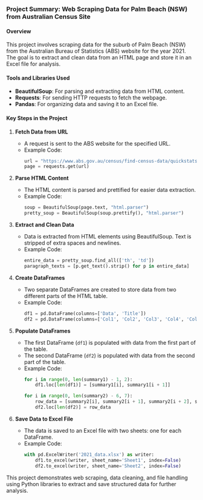 ### Project Summary: Web Scraping Data for Palm Beach (NSW) from Australian Census Site

#### Overview
This project involves scraping data for the suburb of Palm Beach (NSW) from the Australian Bureau of Statistics (ABS) website for the year 2021. The goal is to extract and clean data from an HTML page and store it in an Excel file for analysis.

#### Tools and Libraries Used
- **BeautifulSoup**: For parsing and extracting data from HTML content.
- **Requests**: For sending HTTP requests to fetch the webpage.
- **Pandas**: For organizing data and saving it to an Excel file.

#### Key Steps in the Project

1. **Fetch Data from URL**
   - A request is sent to the ABS website for the specified URL.
   - Example Code:
     ```python
     url = "https://www.abs.gov.au/census/find-census-data/quickstats/2021/SAL13143"
     page = requests.get(url)
     ```

2. **Parse HTML Content**
   - The HTML content is parsed and prettified for easier data extraction.
   - Example Code:
     ```python
     soup = BeautifulSoup(page.text, "html.parser")
     pretty_soup = BeautifulSoup(soup.prettify(), "html.parser")
     ```

3. **Extract and Clean Data**
   - Data is extracted from HTML elements using BeautifulSoup. Text is stripped of extra spaces and newlines.
   - Example Code:
     ```python
     entire_data = pretty_soup.find_all(['th', 'td'])
     paragraph_texts = [p.get_text().strip() for p in entire_data]
     ```

4. **Create DataFrames**
   - Two separate DataFrames are created to store data from two different parts of the HTML table.
   - Example Code:
     ```python
     df1 = pd.DataFrame(columns=['Data', 'Title'])
     df2 = pd.DataFrame(columns=['Col1', 'Col2', 'Col3', 'Col4', 'Col5', 'Col6', 'Col7'])
     ```

5. **Populate DataFrames**
   - The first DataFrame (`df1`) is populated with data from the first part of the table.
   - The second DataFrame (`df2`) is populated with data from the second part of the table.
   - Example Code:
     ```python
     for i in range(0, len(summary1) - 1, 2):
         df1.loc[len(df1)] = [summary1[i], summary1[i + 1]]
     
     for i in range(0, len(summary2) - 6, 7):
         row_data = [summary2[i], summary2[i + 1], summary2[i + 2], summary2[i + 3], summary2[i + 4], summary2[i + 5], summary2[i + 6]] if i + 6 < len(summary2) else [None] * 7
         df2.loc[len(df2)] = row_data
     ```

6. **Save Data to Excel File**
   - The data is saved to an Excel file with two sheets: one for each DataFrame.
   - Example Code:
     ```python
     with pd.ExcelWriter('2021_data.xlsx') as writer:
         df1.to_excel(writer, sheet_name='Sheet1', index=False)
         df2.to_excel(writer, sheet_name='Sheet2', index=False)
     ```

This project demonstrates web scraping, data cleaning, and file handling using Python libraries to extract and save structured data for further analysis.
